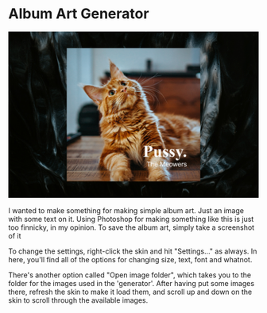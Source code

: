 # Album Art Generator

![Preview](album-art-generator.jpg)

I wanted to make something for making simple album art. Just an image with some text on it. Using Photoshop for making something like this is just too finnicky, in my opinion. To save the album art, simply take a screenshot of it

To change the settings, right-click the skin and hit "Settings..." as always. In here, you'll find all of the options for changing size, text, font and whatnot.

There's another option called "Open image folder", which takes you to the folder for the images used in the 'generator'. After having put some images there, refresh the skin to make it load them, and scroll up and down on the skin to scroll through the available images.
